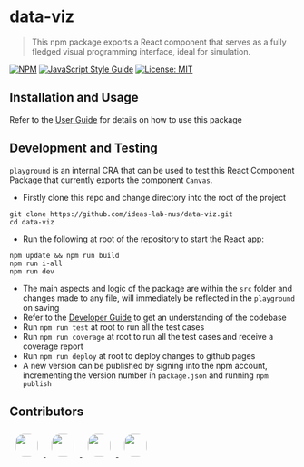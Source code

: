 # data-viz

> This npm package exports a React component that serves as a fully fledged visual programming interface, ideal for simulation.

[![NPM](https://img.shields.io/npm/v/data-viz.svg)](https://www.npmjs.com/package/data-viz)
[![JavaScript Style Guide](https://img.shields.io/badge/code_style-standard-brightgreen.svg)](https://standardjs.com)
[![License: MIT](https://img.shields.io/badge/License-MIT-yellow.svg)](https://opensource.org/licenses/MIT)

## Installation and Usage

Refer to the [User Guide](https://ideas-lab-nus.github.io/data-viz/) for details on how to use this package

## Development and Testing

`playground` is an internal CRA that can be used to test this React Component Package that currently exports the component `Canvas`.
        
 - Firstly clone this repo and change directory into the root of the project

```
git clone https://github.com/ideas-lab-nus/data-viz.git
cd data-viz
```

 - Run the following at root of the repository to start the React app:

```
npm update && npm run build
npm run i-all
npm run dev
```
 - The main aspects and logic of the package are within the `src` folder and changes made to any file, will immediately be reflected in the `playground` on saving
 - Refer to the [Developer Guide](./docs/docs/dev.md) to get an understanding of the codebase
 - Run `npm run test` at root to run all the test cases
 - Run `npm run coverage` at root to run all the test cases and receive a coverage report
 - Run `npm run deploy` at root to deploy changes to github pages
 - A new version can be published by signing into the npm account, incrementing the version number in `package.json` and running `npm publish`


## Contributors

<div class="image-cropper">
    <a href="https://github.com/VimuthM">
        <img src="https://github.com/MahmoudAbdelRahman.png" height="40" width="40" style="margin: 10px 10px 10px 10px; border-radius: 40%;"> 
    </a>
    <a href="https://github.com/VimuthM">
        <img src="https://github.com/adChong.png" height="40" width="40" style="margin: 10px 10px 10px 10px; border-radius: 40%;">
    </a>
    <a href="https://github.com/VimuthM">
        <img src="https://github.com/vuminhhieunus2019.png" height="40" width="40" style="margin: 10px 10px 10px 10px; border-radius: 40%;">
    </a>
    <a href="https://github.com/VimuthM">
        <img src="https://github.com/VimuthM.png" height="40" width="40" style="margin: 10px 10px 10px 10px; border-radius: 40%;">
    </a>
</div>